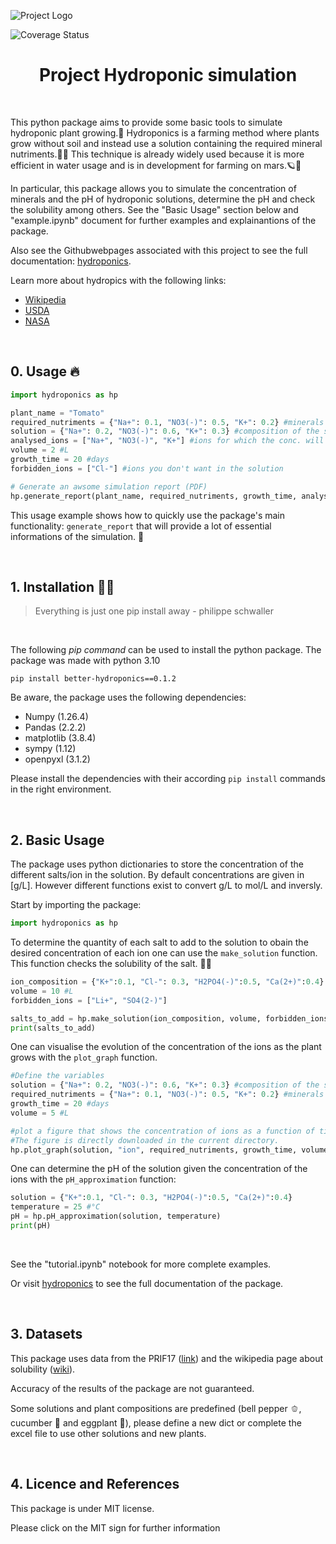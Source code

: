 ![Project Logo](assets/Banner.webp)

![Coverage Status](assets/coverage-badge.svg)

<h1 align="center">
Project Hydroponic simulation
</h1>

<br>

This python package aims to provide some basic tools to simulate hydroponic plant growing.🌱 Hydroponics is a farming method where plants grow without soil and instead use a solution containing the required mineral nutriments.👨‍🌾 This technique is already widely used because it is more efficient in water usage and is in development for farming on mars.🪐🚀

In particular, this package allows you to simulate the concentration of minerals and the pH of hydroponic solutions, determine the pH and check the solubility among others.
See the "Basic Usage" section below and "example.ipynb" document for further examples and explainantions of the package.

Also see the Githubwebpages associated with this project to see the full documentation: [hydroponics](https://nilstheeten.github.io/Project_ppchem/index.html).

Learn more about hydropics with the following links: 
 - [Wikipedia](https://en.wikipedia.org/wiki/Hydroponics#:~:text=Hydroponics%20is%20a%20type%20of,solutions%20in%20an%20artificial%20environment)
 - [USDA](https://www.nal.usda.gov/farms-and-agricultural-production-systems/hydroponics)
 - [NASA](https://www.nasa.gov/science-research/nasa-plant-researchers-explore-question-of-deep-space-food-crops/)

<br>

## 0. Usage 🔥

```python
import hydroponics as hp

plant_name = "Tomato"
required_nutriments = {"Na+": 0.1, "NO3(-)": 0.5, "K+": 0.2} #minerals needed by the plant
solution = {"Na+": 0.2, "NO3(-)": 0.6, "K+": 0.3} #composition of the solution {"ion_name":conc. [g/L]}
analysed_ions = ["Na+", "NO3(-)", "K+"] #ions for which the conc. will be analysed
volume = 2 #L
growth_time = 20 #days
forbidden_ions = ["Cl-"] #ions you don't want in the solution

# Generate an awsome simulation report (PDF)
hp.generate_report(plant_name, required_nutriments, growth_time, analysed_ions, solution, volume, forbidden_ions = forbidden_ions)

```

This usage example shows how to quickly use the package's main functionality: `generate_report` that will provide a lot of essential informations of the simulation. 📝

<br>

## 1. Installation 👩‍💻

 > Everything is just one pip install away - philippe schwaller
<br>

The following *pip command* can be used to install the python package. The package was made with python 3.10
```
pip install better-hydroponics==0.1.2
```
  
Be aware, the package uses the following dependencies:
 * Numpy (1.26.4)
 * Pandas (2.2.2)
 * matplotlib (3.8.4)
 * sympy (1.12)
 * openpyxl (3.1.2)

Please install the dependencies with their according `pip install` commands in the right environment.

<br>

## 2. Basic Usage  
The package uses python dictionaries to store the concentration of the different salts/ion in the solution. By default concentrations are given in [g/L]. However different functions exist to convert g/L to mol/L and inversly.

Start by importing the package:

```python
import hydroponics as hp
```

To determine the quantity of each salt to add to the solution to obain the desired concentration of each ion one can use the `make_solution` function. This function checks the solubility of the salt. 🧑‍🔬

```python
ion_composition = {"K+":0.1, "Cl-": 0.3, "H2PO4(-)":0.5, "Ca(2+)":0.4} #desired concentrations in [g/L]
volume = 10 #L
forbidden_ions = ["Li+", "SO4(2-)"]

salts_to_add = hp.make_solution(ion_composition, volume, forbidden_ions)
print(salts_to_add)

```

One can visualise the evolution of the concentration of the ions as the plant grows with the `plot_graph` function.

```python
#Define the variables
solution = {"Na+": 0.2, "NO3(-)": 0.6, "K+": 0.3} #composition of the solution {"ion_name":conc. [g/L]}
required_nutriments = {"Na+": 0.1, "NO3(-)": 0.5, "K+": 0.2} #minerals needed by the plant
growth_time = 20 #days
volume = 5 #L

#plot a figure that shows the concentration of ions as a function of time.
#The figure is directly downloaded in the current directory.
hp.plot_graph(solution, "ion", required_nutriments, growth_time, volume)

```

One can determine the pH of the solution given the concentration  of the ions with the `pH_approximation` function:

```python
solution = {"K+":0.1, "Cl-": 0.3, "H2PO4(-)":0.5, "Ca(2+)":0.4}
temperature = 25 #°C
pH = hp.pH_approximation(solution, temperature)
print(pH)
```
<br>

See the "tutorial.ipynb" notebook for more complete examples.

Or visit [hydroponics](https://nilstheeten.github.io/Project_ppchem/index.html) to see the full documentation of the package.

<br>

## 3. Datasets  

This package uses data from the PRIF17 ([link](https://www.agroscope.admin.ch/agroscope/en/home/topics/plant-production/field-crops/Pflanzenernaehrung/grud.html)) and the wikipedia page about solubility ([wiki](https://en.wikipedia.org/wiki/Solubility_table)).

Accuracy of the results of the package are not guaranteed.

Some solutions and plant compositions are predefined (bell pepper 🫑, cucumber 🥒 and eggplant 🍆), please define a new dict or complete the excel file to use other solutions and new plants.


<br>

## 4. Licence and References  
This package is under MIT license.

Please click on the MIT sign for further information





